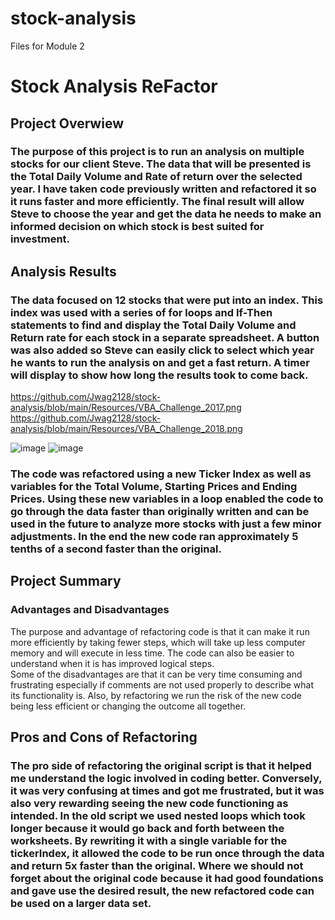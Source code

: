 # stock-analysis
Files for Module 2 

# Stock Analysis ReFactor

## Project Overwiew
### The purpose of this project is to run an analysis on multiple stocks for our client Steve.  The data that will be presented is the Total Daily Volume and Rate of return over the selected year.  I have taken code previously written and refactored it so it runs faster and more efficiently.  The final result will allow Steve to choose the year and get the data he needs to make an informed decision on which stock is best suited for investment.  
## Analysis Results
### The data focused on 12 stocks that were put into an index.  This index was used with a series of for loops and If-Then statements to find and display the Total Daily Volume and Return rate for each stock in a separate spreadsheet.  A button was also added so Steve can easily click to select which year he wants to run the analysis on and get a fast return.  A timer will display to show how long the results took to come back.  
https://github.com/Jwag2128/stock-analysis/blob/main/Resources/VBA_Challenge_2017.png
https://github.com/Jwag2128/stock-analysis/blob/main/Resources/VBA_Challenge_2018.png

 ![image](https://user-images.githubusercontent.com/106286533/173617678-082e5b4d-6350-499f-a674-fe23c53a6966.png)
![image](https://user-images.githubusercontent.com/106286533/173617728-5364d5c8-8ca5-4fe2-8d08-4261c14b60a1.png)
 

### The code was refactored using a new Ticker Index as well as variables for the Total Volume, Starting Prices and Ending Prices.  Using these new variables in a loop enabled the code to go through the data faster than originally written and can be used in the future to analyze more stocks with just a few minor adjustments.  In the end the new code ran approximately 5 tenths of a second faster than the original.

## Project Summary
### Advantages and Disadvantages
The purpose and advantage of refactoring code is that it can make it run more efficiently by taking fewer steps, which will take up less computer memory and will execute in less time.  The code can also be easier to understand when it is has improved logical steps.  
Some of the disadvantages are that it can be very time consuming and frustrating especially if comments are not used properly to describe what its functionality is.  Also, by refactoring we run the risk of the new code being less efficient or changing the outcome all together.

## Pros and Cons of Refactoring 
### The pro side of refactoring the original script is that it helped me understand the logic involved in coding better.  Conversely, it was very confusing at times and got me frustrated, but it was also very rewarding seeing the new code functioning as intended.  In the old script we used nested loops which took longer because it would go back and forth between the worksheets.  By rewriting it with a single variable for the tickerIndex, it allowed the code to be run once through the data and return 5x faster than the original.  Where we should not forget about the original code because it had good foundations and gave use the desired result, the new refactored code can be used on a larger data set.  

